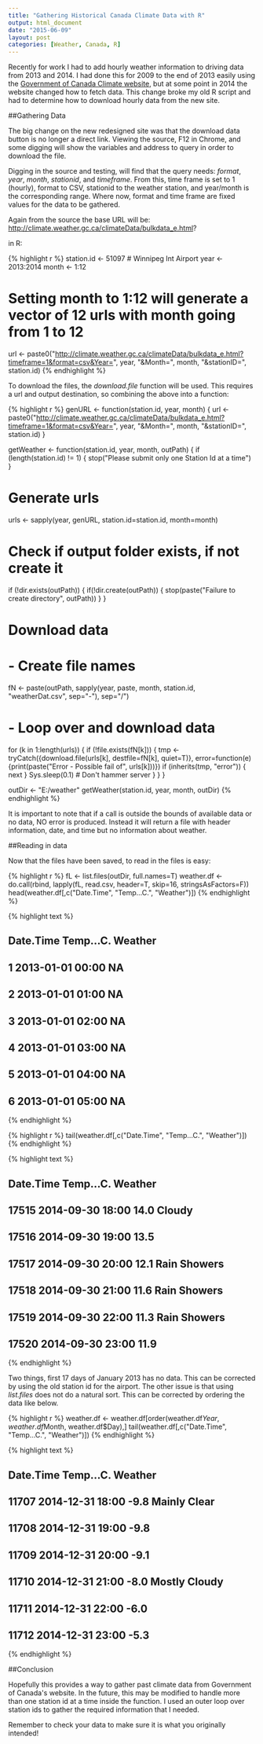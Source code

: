```yaml
---
title: "Gathering Historical Canada Climate Data with R"
output: html_document
date: "2015-06-09"
layout: post
categories: [Weather, Canada, R]
---
```


Recently for work I had to add hourly weather information to driving data from 2013 and 2014.  I had done this for 2009 to the end of 2013 easily using the [Government of Canada Climate website](http://climate.weather.gc.ca/), but at some point in 2014 the website changed how to fetch data.  This change broke my old R script and had to determine how to download hourly data from the new site.

##Gathering Data

The big change on the new redesigned site was that the download data button is no longer a direct link.  Viewing the source, F12 in Chrome, and some digging will show the variables and address to query in order to download the file.

Digging in the source and testing, will find that the query needs: _format_, _year_, _month_, _stationid_, and _timeframe_.  From this, time frame is set to 1 (hourly), format to CSV, stationid to the weather station, and year/month is the corresponding range.  Where now, format and time frame are fixed values for the data to be gathered.

Again from the source the base URL will be: http://climate.weather.gc.ca/climateData/bulkdata_e.html?

in R:


{% highlight r %}
station.id <- 51097 # Winnipeg Int Airport
year <- 2013:2014
month <- 1:12

# Setting month to 1:12 will generate a vector of 12 urls with month going from 1 to 12
url <- paste0("http://climate.weather.gc.ca/climateData/bulkdata_e.html?timeframe=1&format=csv&Year=", year,
              "&Month=", month, "&stationID=", station.id)
{% endhighlight %}

To download the files, the _download.file_ function will be used.  This requires a url and output destination, so combining the above into a function:


{% highlight r %}
genURL <- function(station.id, year, month) {
  url <- paste0("http://climate.weather.gc.ca/climateData/bulkdata_e.html?timeframe=1&format=csv&Year=", year,
              "&Month=", month, "&stationID=", station.id)
}

getWeather <- function(station.id, year, month, outPath) {
  if (length(station.id) != 1) {
    stop("Please submit only one Station Id at a time")
  }
  # Generate urls
  urls <- sapply(year, genURL, station.id=station.id, month=month)
  
  # Check if output folder exists, if not create it
  if (!dir.exists(outPath)) {
    if(!dir.create(outPath)) {
      stop(paste("Failure to create directory", outPath))
    }
  }
  
  # Download data
  # - Create file names
  fN <- paste(outPath, sapply(year, paste, month, station.id, "weatherDat.csv", sep="-"), sep="/")
  # - Loop over and download data
  for (k in 1:length(urls)) {
    if (!file.exists(fN[k])) {
      tmp <- tryCatch({download.file(urls[k], destfile=fN[k], quiet=T)}, 
                      error=function(e){print(paste("Error - Possible fail of", urls[k]))})
      if (inherits(tmp, "error")) {
        next 
      }
      Sys.sleep(0.1) # Don't hammer server
    }
  }
}

outDir <- "E:/weather"
getWeather(station.id, year, month, outDir)
{% endhighlight %}

It is important to note that if a call is outside the bounds of available data or no data, NO error is produced.  Instead it will return a file with header information, date, and time but no information about weather.

##Reading in data

Now that the files have been saved, to read in the files is easy:


{% highlight r %}
fL <- list.files(outDir, full.names=T)
weather.df <- do.call(rbind, lapply(fL, read.csv, header=T, skip=16, stringsAsFactors=F))
head(weather.df[,c("Date.Time", "Temp...C.", "Weather")])
{% endhighlight %}



{% highlight text %}
##          Date.Time Temp...C. Weather
## 1 2013-01-01 00:00        NA        
## 2 2013-01-01 01:00        NA        
## 3 2013-01-01 02:00        NA        
## 4 2013-01-01 03:00        NA        
## 5 2013-01-01 04:00        NA        
## 6 2013-01-01 05:00        NA
{% endhighlight %}



{% highlight r %}
tail(weather.df[,c("Date.Time", "Temp...C.", "Weather")])
{% endhighlight %}



{% highlight text %}
##              Date.Time Temp...C.      Weather
## 17515 2014-09-30 18:00      14.0       Cloudy
## 17516 2014-09-30 19:00      13.5         <NA>
## 17517 2014-09-30 20:00      12.1 Rain Showers
## 17518 2014-09-30 21:00      11.6 Rain Showers
## 17519 2014-09-30 22:00      11.3 Rain Showers
## 17520 2014-09-30 23:00      11.9         <NA>
{% endhighlight %}

Two things, first 17 days of January 2013 has no data.  This can be corrected by using the old station id for the airport.  The other issue is that using _list.files_ does not do a natural sort.  This can be corrected by ordering the data like below.


{% highlight r %}
weather.df <- weather.df[order(weather.df$Year, weather.df$Month, weather.df$Day),]
tail(weather.df[,c("Date.Time", "Temp...C.", "Weather")])
{% endhighlight %}



{% highlight text %}
##              Date.Time Temp...C.       Weather
## 11707 2014-12-31 18:00      -9.8  Mainly Clear
## 11708 2014-12-31 19:00      -9.8          <NA>
## 11709 2014-12-31 20:00      -9.1          <NA>
## 11710 2014-12-31 21:00      -8.0 Mostly Cloudy
## 11711 2014-12-31 22:00      -6.0          <NA>
## 11712 2014-12-31 23:00      -5.3          <NA>
{% endhighlight %}

##Conclusion

Hopefully this provides a way to gather past climate data from Government of Canada's website.  In the future, this may be modified to handle more than one station id at a time inside the function.  I used an outer loop over station ids to gather the required information that I needed.

Remember to check your data to make sure it is what you originally intended!

